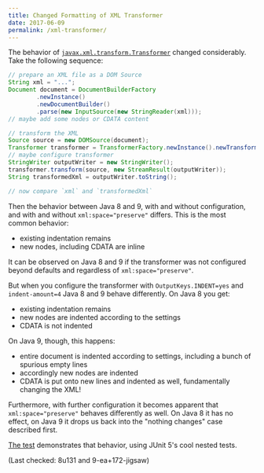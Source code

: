 ```yaml
---
title: Changed Formatting of XML Transformer
date: 2017-06-09
permalink: /xml-transformer/
---
```



The behavior of [`javax.xml.transform.Transformer`](https://docs.oracle.com/javase/8/docs/api/javax/xml/transform/Transformer.html) changed considerably.
Take the following sequence:

```java
// prepare an XML file as a DOM Source
String xml = "...";
Document document = DocumentBuilderFactory
		.newInstance()
		.newDocumentBuilder()
		.parse(new InputSource(new StringReader(xml)));
// maybe add some nodes or CDATA content

// transform the XML
Source source = new DOMSource(document);
Transformer transformer = TransformerFactory.newInstance().newTransformer();
// maybe configure transformer
StringWriter outputWriter = new StringWriter();
transformer.transform(source, new StreamResult(outputWriter));
String transformedXml = outputWriter.toString();

// now compare `xml` and `transformedXml`
```

Then the behavior between Java 8 and 9, with and without configuration, and with and without `xml:space="preserve"` differs.
This is the most common behavior:

* existing indentation remains
* new nodes, including CDATA are inline

It can be observed on Java 8 and 9 if the transformer was not configured beyond defaults and regardless of `xml:space="preserve"`.

But when you configure the transformer with `OutputKeys.INDENT=yes` and `indent-amount=4` Java 8 and 9 behave differently.
On Java 8 you get:

* existing indentation remains
* new nodes are indented according to the settings
* CDATA is not indented

On Java 9, though, this happens:

* entire document is indented according to settings, including a bunch of spurious empty lines
* accordingly new nodes are indented
* CDATA is put onto new lines and indented as well, fundamentally changing the XML!

Furthermore, with further configuration it becomes apparent that `xml:space="preserve"` behaves differently as well.
On Java 8 it has no effect, on Java 9 it drops us back into the "nothing changes" case described first.

[The test](src/test/java/wtf/java9/xml_transformer/TransformTest.java) demonstrates that behavior, using JUnit 5's cool nested tests. 

(Last checked: 8u131 and 9-ea+172-jigsaw)

